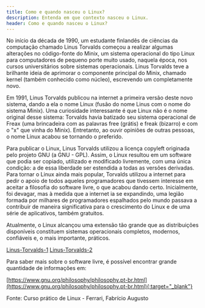 ```yaml
---
title: Como e quando nasceu o Linux?
description: Entenda em que contexto nasceu o Linux.
header: Como e quando nasceu o Linux?
---
```


No início da década de 1990, um estudante finlandês de ciências da computação chamado Linus Torvalds começou a realizar algumas alterações no código-fonte do Minix, um sistema operacional do tipo Linux para computadores de pequeno porte muito usado, naquela época, nos cursos universitários sobre sistemas operacionais.
Linus Torvalds teve a brilhante ideia de aprimorar o componente principal do Minix, chamado kernel (também conhecido como núcleo), escrevendo um completamente novo.

Em 1991, Linus Torvalds publicou na internet a primeira versão deste novo sistema, dando a ela o nome Linux (fusão do nome Linus com o nome do sistema Minix). Uma curiosidade interessante é que Linux não é o nome original desse sistema: Torvalds havia batizado seu sistema operacional de Freax (uma brincadeira com as palavras
free (grátis) e freak (bizarro) e com o "x" que vinha do Minix). Entretanto, ao ouvir opiniões de outras pessoas, o nome Linux acabou se tornando o preferido.

Para publicar o Linux, Linus Torvalds utilizou a licença copyleft originada pelo projeto GNU (a GNU - GPL). Assim, o Linux resultou em um software que podia ser copiado, utilizado e modificado livremente, com uma única condição: a de essa liberdade ser estendida a todas as versões derivadas. 
Para tornar o Linux ainda mais popular, Torvalds utilizou a internet para pedir o apoio de todos aqueles programadores que tivessem interesse em aceitar a filosofia do software livre, o que acabou dando certo. Inicialmente, foi devagar, mas à medida que a internet ia se expandindo, uma legião formada por milhares de programadores espalhados pelo mundo passava a contribuir de maneira significativa para o crescimento do Linux e de uma série de aplicativos, também gratuitos.

Atualmente, o Linux alcançou uma extensão tão grande que as distribuições disponíveis constituem sistemas operacionais completos, modernos, confiáveis e, o mais importante, práticos.

[Linus-Torvalds-1](https://raw.githubusercontent.com/JubittLinux/jubittlinux.github.io/master/img/linus-torvalds-1.jpg)
[Linus-Torvalds-2](https://raw.githubusercontent.com/JubittLinux/jubittlinux.github.io/master/img/linus-torvalds-2.jpg)

Para saber mais sobre o software livre, é possível encontrar grande quantidade de informações em:

[https://www.gnu.org/philosophy/philosophy.pt-br.html](https://www.gnu.org/philosophy/philosophy.pt-br.html){:target="_blank"}

Fonte: Curso prático de Linux - Ferrari, Fabrício Augusto 
